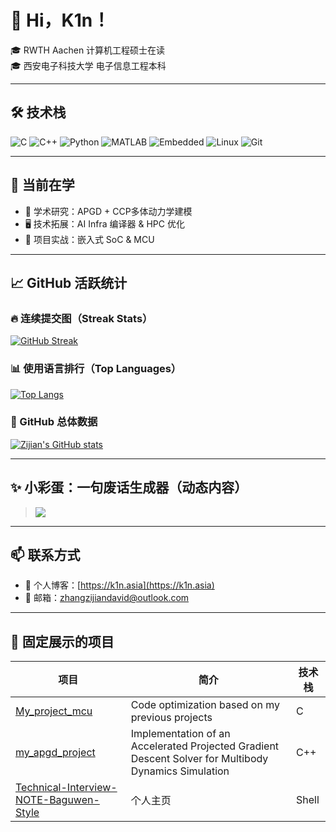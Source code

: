 # 👋 Hi，K1n！

🎓 RWTH Aachen 计算机工程硕士在读  
🎓 西安电子科技大学 电子信息工程本科

---

## 🛠 技术栈

![C](https://img.shields.io/badge/C-00599C?style=flat&logo=c&logoColor=white)
![C++](https://img.shields.io/badge/C%2B%2B-00599C?style=flat&logo=c%2B%2B&logoColor=white)
![Python](https://img.shields.io/badge/Python-3776AB?style=flat&logo=python&logoColor=white)
![MATLAB](https://img.shields.io/badge/MATLAB-0076A8?style=flat&logo=mathworks&logoColor=white)
![Embedded](https://img.shields.io/badge/Embedded-blue?style=flat)
![Linux](https://img.shields.io/badge/Linux-FCC624?style=flat&logo=linux&logoColor=black)
![Git](https://img.shields.io/badge/Git-F05032?style=flat&logo=git&logoColor=white)

---

## 🚀 当前在学

- 🧠 学术研究：APGD + CCP多体动力学建模
- 🖥️ 技术拓展：AI Infra 编译器 & HPC 优化
- 🔧 项目实战：嵌入式 SoC & MCU 

---

## 📈 GitHub 活跃统计

### 🔥 连续提交图（Streak Stats）

[![GitHub Streak](https://github-readme-streak-stats.herokuapp.com?user=Invincible-ZHANG&theme=tokyonight&hide_border=true)](https://github.com/denvercoder1/github-readme-streak-stats)

### 📊 使用语言排行（Top Languages）

[![Top Langs](https://github-readme-stats.vercel.app/api/top-langs/?username=Invincible-ZHANG&layout=compact&theme=tokyonight&hide_border=true)](https://github.com/anuraghazra/github-readme-stats)

### 🧾 GitHub 总体数据

[![Zijian's GitHub stats](https://github-readme-stats.vercel.app/api?username=Invincible-ZHANG&show_icons=true&theme=tokyonight&hide_border=true)](https://github.com/anuraghazra/github-readme-stats)

---


## ✨ 小彩蛋：一句废话生成器（动态内容）

> [![](https://readme-jokes.vercel.app/api?hideBorder&bgColor=%230d1117&textColor=90caf9)](https://github.com/ABSphreak/readme-jokes)

---

## 📫 联系方式

- 📘 个人博客：[https://k1n.asia](https://k1n.asia)
- 📧 邮箱：zhangzijiandavid@outlook.com

---

## 📌 固定展示的项目

| 项目                                                                                                                   | 简介                                                                                                   | 技术栈   |
| -------------------------------------------------------------------------------------------------------------------- | ---------------------------------------------------------------------------------------------------- | ----- |
| [My\_project\_mcu](https://github.com/Invincible-ZHANG/My_project_mcu)                                               | Code optimization based on my previous projects                                                      | C     |
| [my\_apgd\_project](https://github.com/Invincible-ZHANG/my_apgd_project)                                             | Implementation of an Accelerated Projected Gradient Descent Solver for Multibody Dynamics Simulation | C++   |
| [Technical-Interview-NOTE-Baguwen-Style](https://github.com/Invincible-ZHANG/Technical-Interview-NOTE-Baguwen-Style) | 个人主页                                                                             | Shell |


